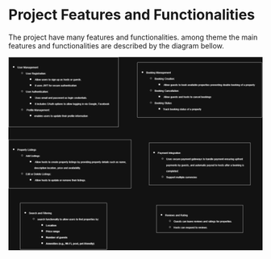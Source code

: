 # Project Features and Functionalities

The project have many features and functionalities. among theme the main features and functionalities are described by the diagram bellow.

![core features and functionalities diagram](./Features.png)
